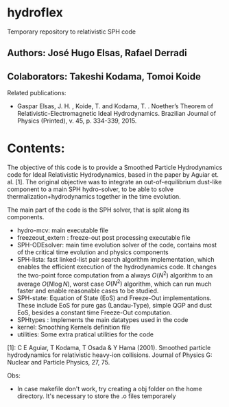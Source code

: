 # hydroflex
Temporary repository to relativistic SPH code

## Authors: José Hugo Elsas, Rafael Derradi 
## Colaborators: Takeshi Kodama, Tomoi Koide

Related publications: 
   - Gaspar Elsas, J. H. , Koide, T. and Kodama, T. . Noether’s Theorem of Relativistic-Electromagnetic
Ideal Hydrodynamics. Brazilian Journal of Physics (Printed), v. 45, p. 334-339, 2015.

# Contents: 

The objective of this code is to provide a Smoothed Particle Hydrodynamics code for Ideal Relativistic Hydrodynamics, based in the paper by Aguiar et. al. [1]. The original objective was to integrate an out-of-equilibrium dust-like component to a main SPH hydro-solver, to be able to solve thermalization+hydrodynamics together in the time evolution. 

The main part of the code is the SPH solver, that is split along its components.

- hydro-mcv: main executable file
- freezeout_extern : freeze-out post processing executable file
- SPH-ODEsolver: main time evolution solver of the code, contains most of the critical time evolution and physics components
- SPH-lista: fast linked-list pair search algorithm implementation, which enables the efficient execution of the hydrodynamics code. It changes the two-point force computation from a always $O(N^2)$ algorithm to an average $O(N \log N)$, worst case $O(N^2)$ algorithm, which can run much faster and enable reasonable cases to be studied.
- SPH-state: Equation of State (EoS) and Freeze-Out implementations. These include EoS for pure gas (Landau-Type), simple QGP and dust EoS, besides a constant time Freeze-Out computation. 
- SPHtypes : Implements the main datatypes used in the code
- kernel: Smoothing Kernels definition file
- utilities: Some extra pratical utilities for the code

[1]: C E Aguiar, T Kodama, T Osada & Y Hama (2001). Smoothed particle hydrodynamics for relativistic heavy-ion collisions. Journal of Physics G: Nuclear and Particle Physics, 27, 75.

Obs:

- In case makefile don't work, try creating a obj folder on the home directory. It's necessary to store the .o files temporarely
